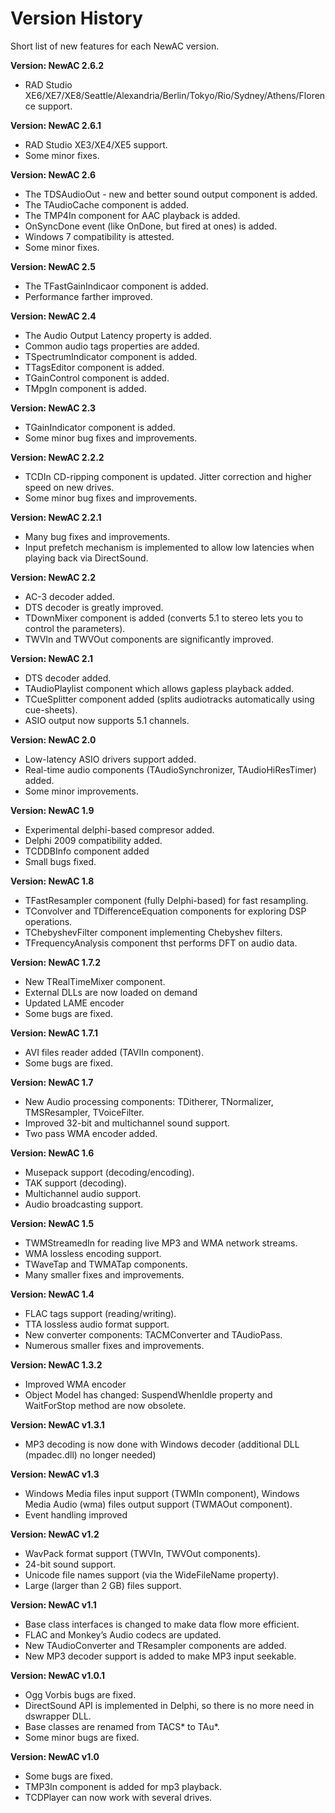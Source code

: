 Version History
===============

Short list of new features for each NewAC version.

**Version: NewAC 2.6.2**

- RAD Studio XE6/XE7/XE8/Seattle/Alexandria/Berlin/Tokyo/Rio/Sydney/Athens/Florence support.

**Version: NewAC 2.6.1**

- RAD Studio XE3/XE4/XE5 support.
- Some minor fixes.

**Version: NewAC 2.6**

- The TDSAudioOut - new and better sound output component is added.
- The TAudioCache component is added.
- The TMP4In component for AAC playback is added.
- OnSyncDone event (like OnDone, but fired at ones) is added.
- Windows 7 compatibility is attested.
- Some minor fixes.

**Version: NewAC 2.5**

- The TFastGainIndicaor component is added.
- Performance farther improved.

**Version: NewAC 2.4**

- The Audio Output Latency property is added.
- Common audio tags properties are added.
- TSpectrumIndicator component is added.
- TTagsEditor component is added.
- TGainControl component is added.
- TMpgIn component is added.

**Version: NewAC 2.3**

- TGainIndicator component is added.
- Some minor bug fixes and improvements.

**Version: NewAC 2.2.2**

- TCDIn CD-ripping component is updated.  Jitter correction and higher speed on new drives.
- Some minor bug fixes and improvements.

**Version: NewAC 2.2.1**

- Many bug fixes and improvements.
- Input prefetch mechanism is implemented to allow low latencies when playing back via DirectSound.

**Version: NewAC 2.2**

- AC-3 decoder added.
- DTS decoder is greatly improved.
- TDownMixer component is added (converts 5.1 to stereo lets you to control the parameters).
- TWVIn and TWVOut components are significantly improved.

**Version: NewAC 2.1**

- DTS decoder added.
- TAudioPlaylist component which allows gapless playback added.
- TCueSplitter component added (splits audiotracks automatically using cue-sheets).
- ASIO output now supports 5.1 channels.

**Version: NewAC 2.0**

- Low-latency ASIO drivers support added.
- Real-time audio components (TAudioSynchronizer, TAudioHiResTimer) added.
- Some minor improvements.

**Version: NewAC 1.9**

- Experimental delphi-based compresor added.
- Delphi 2009 compatibility added.
- TCDDBInfo component added
- Small bugs fixed.

**Version: NewAC 1.8**

- TFastResampler component (fully Delphi-based) for fast resampling.
- TConvolver and TDifferenceEquation components for exploring DSP operations.
- TChebyshevFilter component implementing Chebyshev filters.
- TFrequencyAnalysis component thst performs DFT on audio data.

**Version: NewAC 1.7.2**

- New TRealTimeMixer component.
- External DLLs are now loaded on demand
- Updated LAME encoder
- Some bugs are fixed.

**Version: NewAC 1.7.1**

- AVI files reader added (TAVIIn component).
- Some bugs are fixed.

**Version: NewAC 1.7**

- New Audio processing components: TDitherer, TNormalizer, TMSResampler, TVoiceFilter.
- Improved 32-bit and multichannel sound support.
- Two pass WMA encoder added.

**Version: NewAC 1.6**

- Musepack support (decoding/encoding).
- TAK support (decoding).
- Multichannel audio support.
- Audio broadcasting support.

**Version: NewAC 1.5**

- TWMStreamedIn for reading live MP3 and WMA network streams.
- WMA lossless encoding support.
- TWaveTap and TWMATap components.
- Many smaller fixes and improvements.

**Version: NewAC 1.4**

- FLAC tags support (reading/writing).
- TTA lossless audio format support.
- New converter components: TACMConverter and TAudioPass.
- Numerous smaller fixes and improvements.

**Version: NewAC 1.3.2**

- Improved WMA encoder
- Object Model has changed: SuspendWhenIdle property and WaitForStop method are now obsolete.

**Version: NewAC v1.3.1**

- MP3 decoding is now done with Windows decoder (additional DLL (mpadec.dll) no longer needed)

**Version: NewAC v1.3**

- Windows Media files input support (TWMIn component), Windows Media Audio (wma) files output support (TWMAOut component).
- Event handling improved

**Version: NewAC v1.2**

- WavPack format support (TWVIn, TWVOut components).
- 24-bit sound support.
- Unicode file names support (via the WideFileName property).
- Large (larger than 2 GB) files support.

**Version: NewAC v1.1**

- Base class interfaces is changed to make data flow more efficient.
- FLAC and Monkey’s Audio codecs are updated.
- New TAudioConverter and TResampler components are added.
- New MP3 decoder support is added to make MP3 input seekable.

**Version: NewAC v1.0.1**

- Ogg Vorbis bugs are fixed.
- DirectSound API is implemented in Delphi, so there is no more need in dswrapper DLL.
- Base classes are renamed from TACS* to TAu*.
- Some minor bugs are fixed.

**Version: NewAC v1.0**

- Some bugs are fixed.
- TMP3In component is added for mp3 playback.
- TCDPlayer can now work with several drives.

